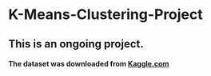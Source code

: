 # K-Means-Clustering-Project
## This is an ongoing project. 
#### The dataset was downloaded from [Kaggle.com](https://www.kaggle.com/datasets/vjchoudhary7/customer-segmentation-tutorial-in-python)
